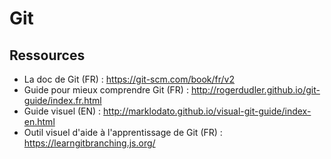 # Git

## Ressources
- La doc de Git (FR) : https://git-scm.com/book/fr/v2
- Guide pour mieux comprendre Git (FR) : http://rogerdudler.github.io/git-guide/index.fr.html
- Guide visuel (EN) : http://marklodato.github.io/visual-git-guide/index-en.html
- Outil visuel d'aide à l'apprentissage de Git (FR) : https://learngitbranching.js.org/
